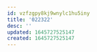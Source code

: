 ```yaml
---
id: vzfzgpy8kj9wnylc1hu5iny
title: '022322'
desc: ''
updated: 1645727525147
created: 1645727525147
---
```


